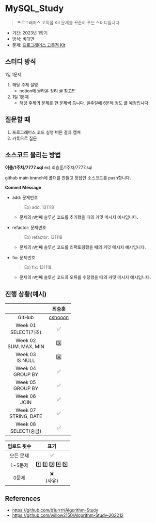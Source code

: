 # MySQL_Study
> 프로그래머스 고득점 Kit 문제를 꾸준히 푸는 스터디입니다. 
- 기간: 2023년 1학기
- 방식: 비대면
- 문제: [프로그래머스 고득점 Kit](https://school.programmers.co.kr/learn/challenges?tab=sql_practice_kit)
## 스터디 방식
1일 1문제  
1. 해당 주제 설명
    * notion에 올라온 정리 글 참고!!!
2. 1일 1문제
    * 해당 주제의 문제를 한 문제씩 풉니다. 일주일에 6문제 정도 풀 예정입니다. 

## 질문할 때
1. 프로그래머스 코드 실행 버튼 결과 캡쳐
2. 카톡으로 질문 

## 소스코드 올리는 방법
 **이름/1주차/7777.sql** ex) 최승훈/1주차/7777.sql
 
 github main branch에 폴더를 만들고 정답인 소스코드를 push합니다.
 
 **Commit Message**
 - add: 문제번호

   > Ex) add: 131118

   - 문제의 n번째 솔루션 코드를 추가했을 때의 커밋 메시지 예시입니다.
   
 - refactor: 문제번호

   > Ex) refactor: 131118
   
   - 문제의 n번째 솔루션 코드를 리팩토링했을 때의 커밋 메시지 예시입니다.
   
- fix: 문제번호

   > Ex) fix: 131118
  
   - 문제의 n번째 솔루션 코드의 오류를 수정했을 때의 커밋 메시지 예시입니다.

## 진행 상황(예시)
|  | 최승훈 | 
| :---: | :---: |
| GitHub | [cshooon](https://github.com/cshooon) |
| Week 01</br> SELECT(기초) | ✅ |
| Week 02</br> SUM, MAX, MIN | 3️⃣ |
| Week 03</br> IS NULL | 4️⃣ |
| Week 04</br> GROUP BY | ✅ |
| Week 05</br> GROUP BY | ✅ |
| Week 06</br> JOIN | ✅ |
| Week 07</br> STRING, DATE | ✅ |  
| Week 08</br> SELECT(중급) | ✅ |

| 업로드 횟수 | 표기 |
| :---: | :---: |
| 모든 문제 | ✅ |
| 1~5문제 | 1️⃣ 2️⃣ 3️⃣ 4️⃣ 5️⃣|
| 0문제 | ❌ <br/>(사유) |

## References
* https://github.com/b1urrrr/Algorithm-Study
* https://github.com/willow2150/Algorithm-Study-202212
